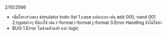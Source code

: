 2/10/2566
- เพิ่มโครงร่างของ simulator
todo-list
    1.case แต่ละแบบ เช่น add 000, nand 001
    2.typeต่างๆ ที่ต้องใช้ เช่น r-format i-format j-format
    3.Error Handling ยังไม่ได้ทำ
- BUG
    1.Error ในด้านตัวแปร และ logic
